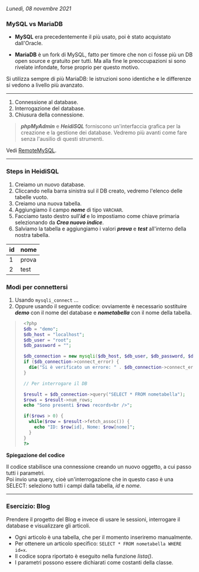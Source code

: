 *Lunedì, 08 novembre 2021*

### MySQL vs MariaDB

- **MySQL** era precedentemente il più usato, poi è stato acquistato dall'Oracle.

- **MariaDB** è un fork di MySQL, fatto per timore che non ci fosse più un DB open source e gratuito per tutti. Ma alla fine le preoccupazioni si sono rivelate infondate, forse proprio per questo motivo.

Si utilizza sempre di più MariaDB: le istruzioni sono identiche e le differenze si vedono a livello più avanzato.

---

1. Connessione al database.
2. Interrogazione del database.
3. Chiusura della connessione.

> _**phpMyAdmin**_ e _**HeidiSQL**_ forniscono un'interfaccia grafica per la creazione e la gestione dei database. Vedremo più avanti come fare senza l'ausilio di questi strumenti.

Vedi [RemoteMySQL](https://replit.com/talk/learn/Create-Account-Database-MySQL-nodejs/20263).

---

### Steps in HeidiSQL

1. Creiamo un nuovo database.
2. Cliccando nella barra sinistra sul il DB creato, vedremo l'elenco delle tabelle vuoto.
3. Creiamo una nuova tabella.
4. Aggiungiamo il campo _**nome**_ di tipo `VARCHAR`.
5. Facciamo tasto destro sull'_**id**_ e lo impostiamo come chiave primaria selezionando da _**Crea nuovo indice**_.
6. Salviamo la tabella e aggiungiamo i valori _**prova**_ e _**test**_ all'interno della nostra tabella.

| id | nome  |
|----|-------|
| 1  | prova |
| 2  | test  |

### Modi per connettersi

1. Usando `mysqli_connect` ...
2. Oppure usando il seguente codice: ovviamente è necessario sostituire _**demo**_ con il nome del database e _**nometabella**_ con il nome della tabella.

  >```php
  >  <?php
  >  $db = "demo";
  >  $db_host = "localhost";
  >  $db_user = "root";
  >  $db_password = "";
  >
  >  $db_connection = new mysqli($db_host, $db_user, $db_password, $db);
  >  if ($db_connection->connect_error) {
  >    die("Si è verificato un errore: " . $db_connection->connect_error);
  >  }
  >
  >  // Per interrogare il DB
  >
  >  $result = $db_connection->query("SELECT * FROM nometabella");
  >  $rows = $result->num_rows;
  >  echo "Sono presenti $rows records<br />";
  >
  >  if($rows > 0) {
  >    while($row = $result->fetch_assoc()) {
  >      echo "ID: $row[id], Nome: $row[nome]";
  >    }
  >  }
  >  ?>
  >```

**Spiegazione del codice**

Il codice stabilisce una connessione creando un nuovo oggetto, a cui passo tutti i parametri.  
Poi invio una query, cioè un'interrogazione che in questo caso è una SELECT: seleziono tutti i campi dalla tabella, *id* e *nome*.

---

### Esercizio: Blog

Prendere il progetto del Blog e invece di usare le sessioni, interrogare il database e visualizzare gli articoli.

- Ogni articolo è una tabella, che per il momento inseriremo manualmente.
- Per ottenere un articolo specifico: `SELECT * FROM nometabella WHERE id=x`.
- Il codice sopra riportato è eseguito nella funzione *lista()*.
- I parametri possono essere dichiarati come costanti della classe.